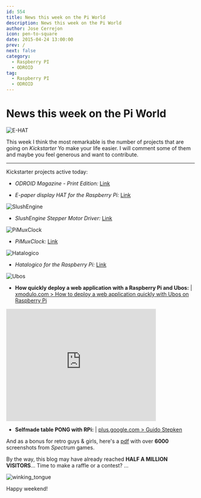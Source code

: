 ```yaml
---
id: 554
title: News this week on the Pi World
description: News this week on the Pi World
author: Jose Cerrejon
icon: pen-to-square
date: 2015-04-24 13:00:00
prev: /
next: false
category:
  - Raspberry PI
  - ODROID
tag:
  - Raspberry PI
  - ODROID
---
```


# News this week on the Pi World

![E-HAT](/images/2015/04/e-hat.png)

This week I think the most remarkable is the number of projects that are going on *Kickstarter* Yo make your life easier. I will comment some of them and maybe you feel generous and want to contribute.

- - -
Kickstarter projects active today:

* *ODROID Magazine - Print Edition:* [Link](https://www.kickstarter.com/projects/1943447664/odroid-magazine-print-edition)


* *E-paper display HAT for the Raspberry Pi:* [Link](https://www.kickstarter.com/projects/1372954669/e-paper-display-hat-for-the-raspberry-pi)

![SlushEngine](/images/2015/04/SlushEngine.png)

* *SlushEngine Stepper Motor Driver:* [Link](https://www.kickstarter.com/projects/144859729/slushengine-stepper-motor-driver)

![PiMuxClock](/images/2015/04/PiMuxClock.jpg)

* *PiMuxClock:* [Link](https://www.kickstarter.com/projects/420233999/pimuxclock)

![Hatalogico](/images/2015/04/hatalogico.png)

* *Hatalogico for the Raspberry Pi:* [Link](https://www.kickstarter.com/projects/jelby/hatalogico-for-the-raspberry-pi)

![Ubos](/images/2015/04/ubos.png)

* **How quickly deploy a web application with a Raspberry Pi and Ubos:** | [xmodulo.com > How to deploy a web application quickly with Ubos on Raspberry Pi](http://xmodulo.com/deploy-web-application-ubos-raspberrypi.html)

<iframe width="400" height="300" src="https://www.youtube.com/embed/nmMt9mpYgUY?rel=0&amp;controls=0&amp;showinfo=0" frameborder="0" allowfullscreen></iframe>

* **Selfmade table PONG with RPi:** | [plus.google.com > Guido Stepken](https://plus.google.com/+GuidoStepken/posts/D5p3CiQHGDL)

And as a bonus for retro guys & girls, here's a [pdf](http://webdiis.unizar.es/asignaturas/videojuegos/Anexo/Ficheros%20presentacion/!!(Ebook)%20Zx%20Spectrum%20Games%20Screenshot%20Catalog%20(6000%20Color%20Screenshots%20Of%20Sinclair%20Zx%20Spectrum%20Games%20405%20Pages).pdf) with over **6000** screenshots from *Spectrum* games.

By the way, this blog may have already reached **HALF A MILLION VISITORS**... Time to make a raffle or a contest? ...

![winking_tongue](/css/sm/winking_tongue_out.png)

Happy weekend!